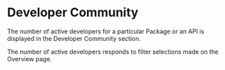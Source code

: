 ﻿---
sidebar_position: 4
---

# Developer Community

<head>
  <meta name="guidename" content="API Management"/>
  <meta name="context" content="GUID-0f0d678b-dc73-460e-a423-f4e8713fbd49"/>
</head>


The number of active developers for a particular Package or an API is displayed in the Developer Community section.

The number of active developers responds to filter selections made on the Overview page. 
